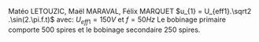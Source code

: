 Matéo LETOUZIC, Maël MARAVAL, Félix MARQUET
$u_{1} = U_{eff1}.\sqrt2 .\sin(2.\pi.f.t)$ avec: $U_{eff1}= 150V$ et $f=50Hz$
Le bobinage primaire comporte 500 spires et le bobinage secondaire 250 spires.
